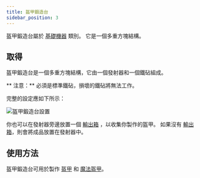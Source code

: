 ```yaml
---
title: 盔甲鍛造台
sidebar_position: 3
---
```


盔甲鍛造台屬於 [基礎機器](Basic-Machines.md) 類別。 它是一個多重方塊結構。

## 取得

盔甲鍛造台是一個多重方塊結構，它由一個發射器和一個鐵砧組成。

** 注意：** 必須是標準鐵砧，損壞的鐵砧將無法工作。

完整的設定應如下所示：

![盔甲鍛造台設置](https://raw.githubusercontent.com/TheBusyBiscuit/Slimefun4-Wiki/master/images/multiblock-armor-forge.png)

你也可以在發射器旁邊放置一個 [輸出箱](Output-Chest.md) ，以收集你製作的盔甲。 如果沒有 [輸出箱](Output-Chest.md)，則會將成品放置在發射器中。

## 使用方法

盔甲鍛造台可用於製作 [盔甲](../Armor/Armor.md) 和 [魔法盔甲](../Magical-Armor/Magical-Armor.md)。

